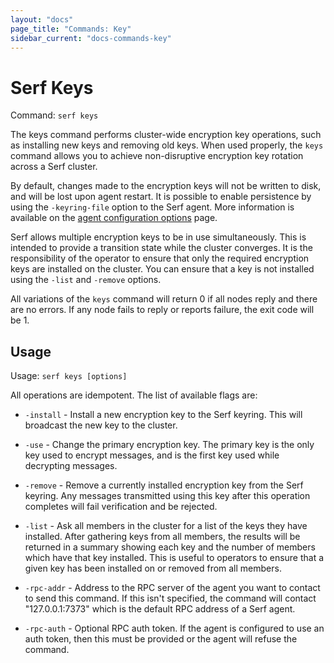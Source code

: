 ```yaml
---
layout: "docs"
page_title: "Commands: Key"
sidebar_current: "docs-commands-key"
---
```


# Serf Keys

Command: `serf keys`

The keys command performs cluster-wide encryption key operations, such as
installing new keys and removing old keys. When used properly, the `keys`
command allows you to achieve non-disruptive encryption key rotation across a
Serf cluster.

By default, changes made to the encryption keys will not be written to disk, and
will be lost upon agent restart. It is possible to enable persistence by using
the `-keyring-file` option to the Serf agent. More information is available on
the <a href="/docs/agent/options.html">agent configuration options</a> page.

Serf allows multiple encryption keys to be in use simultaneously. This is
intended to provide a transition state while the cluster converges. It is the
responsibility of the operator to ensure that only the required encryption keys
are installed on the cluster. You can ensure that a key is not installed using
the `-list` and `-remove` options.

All variations of the `keys` command will return 0 if all nodes reply and there
are no errors. If any node fails to reply or reports failure, the exit code will
be 1.

## Usage

Usage: `serf keys [options]`

All operations are idempotent. The list of available flags are:

* `-install` - Install a new encryption key to the Serf keyring. This will
  broadcast the new key to the cluster.

* `-use` - Change the primary encryption key. The primary key is the only key
  used to encrypt messages, and is the first key used while decrypting messages.

* `-remove` - Remove a currently installed encryption key from the Serf keyring.
  Any messages transmitted using this key after this operation completes will
  fail verification and be rejected.

* `-list` - Ask all members in the cluster for a list of the keys they have
  installed. After gathering keys from all members, the results will be returned
  in a summary showing each key and the number of members which have that key
  installed. This is useful to operators to ensure that a given key has been
  installed on or removed from all members.

* `-rpc-addr` - Address to the RPC server of the agent you want to contact
  to send this command. If this isn't specified, the command will contact
  "127.0.0.1:7373" which is the default RPC address of a Serf agent.

* `-rpc-auth` - Optional RPC auth token. If the agent is configured to use
  an auth token, then this must be provided or the agent will refuse the
  command.

